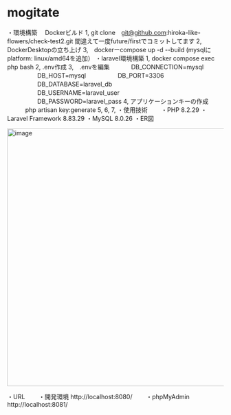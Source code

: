 # mogitate

・環境構築
　Dockerビルド
   1, git clone　git@github.com:hiroka-like-flowers/check-test2.git
       間違えて一度future/firstでコミットしてます
   2, DockerDesktopの立ち上げ
   3,　dockerーcompose up -d --build
      (mysqlにplatform: linux/amd64を追加）
・laravel環境構築
   1, docker compose exec php bash
   2, .env作成
   3,　.envを編集
  　　　 DB_CONNECTION=mysql
　　　　　DB_HOST=mysql
　　　　　DB_PORT=3306
　　　　　DB_DATABASE=laravel_db
　　　　　DB_USERNAME=laravel_user
　　　　　DB_PASSWORD=laravel_pass
   4, アプリケーションキーの作成
   　　　php artisan key:generate
   5,
   6,
   7,
   ・使用技術
   　　・PHP 8.2.29
      ・Laravel Framework 8.83.29
      ・MySQL 8.0.26
・ER図

<img width="1764" height="600" alt="image" src="https://github.com/user-attachments/assets/e481815b-66e6-4843-aebb-5bc40258f7b4" />

・URL
　　・開発環境 http://localhost:8080/
　　・phpMyAdmin http://localhost:8081/
